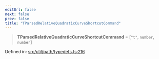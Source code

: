 ```yaml
---
editUrl: false
next: false
prev: false
title: "TParsedRelativeQuadraticCurveShortcutCommand"
---
```


> **TParsedRelativeQuadraticCurveShortcutCommand** = \[`"t"`, `number`, `number`\]

Defined in: [src/util/path/typedefs.ts:216](https://github.com/fabricjs/fabric.js/blob/e114448a1bce9b68a3e1bba337bc0c83a35c1aa5/src/util/path/typedefs.ts#L216)
